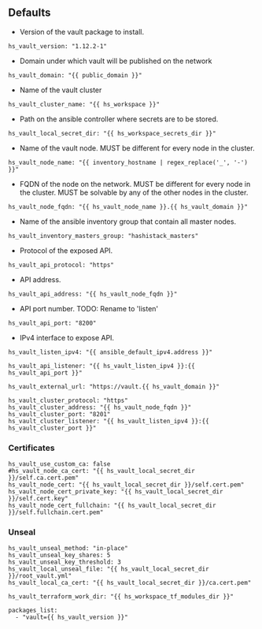 
```{include} ../../../roles/vault/README.md
```

## Defaults

* Version of the vault package to install.
```
hs_vault_version: "1.12.2-1"
```
* Domain under which vault will be published on the network
```
hs_vault_domain: "{{ public_domain }}"
```

* Name of the vault cluster
```
hs_vault_cluster_name: "{{ hs_workspace }}"
```

* Path on the ansible controller where secrets are to be stored.
```
hs_vault_local_secret_dir: "{{ hs_workspace_secrets_dir }}"
```

* Name of the vault node. MUST be different for every node in the cluster.
```
hs_vault_node_name: "{{ inventory_hostname | regex_replace('_', '-') }}"
```

* FQDN of the node on the network. MUST be different for every node in the cluster. MUST
be solvable by any of the other nodes in the cluster.
```
hs_vault_node_fqdn: "{{ hs_vault_node_name }}.{{ hs_vault_domain }}"
```

* Name of the ansible inventory group that contain all master nodes.
```
hs_vault_inventory_masters_group: "hashistack_masters"
```

* Protocol of the exposed API.
```
hs_vault_api_protocol: "https"
```

* API address.
```
hs_vault_api_address: "{{ hs_vault_node_fqdn }}"
```

* API port number.
TODO: Rename to 'listen'
```
hs_vault_api_port: "8200"
```

* IPv4 interface to expose API.
```
hs_vault_listen_ipv4: "{{ ansible_default_ipv4.address }}"

hs_vault_api_listener: "{{ hs_vault_listen_ipv4 }}:{{ hs_vault_api_port }}"

hs_vault_external_url: "https://vault.{{ hs_vault_domain }}"

hs_vault_cluster_protocol: "https"
hs_vault_cluster_address: "{{ hs_vault_node_fqdn }}"
hs_vault_cluster_port: "8201"
hs_vault_cluster_listener: "{{ hs_vault_listen_ipv4 }}:{{ hs_vault_cluster_port }}"
```

### Certificates

```
hs_vault_use_custom_ca: false
#hs_vault_node_ca_cert: "{{ hs_vault_local_secret_dir }}/self.ca.cert.pem"
hs_vault_node_cert: "{{ hs_vault_local_secret_dir }}/self.cert.pem"
hs_vault_node_cert_private_key: "{{ hs_vault_local_secret_dir }}/self.cert.key"
hs_vault_node_cert_fullchain: "{{ hs_vault_local_secret_dir }}/self.fullchain.cert.pem"
```

### Unseal

```
hs_vault_unseal_method: "in-place"
hs_vault_unseal_key_shares: 5
hs_vault_unseal_key_threshold: 3
hs_vault_local_unseal_file: "{{ hs_vault_local_secret_dir }}/root_vault.yml"
hs_vault_local_ca_cert: "{{ hs_vault_local_secret_dir }}/ca.cert.pem"

hs_vault_terraform_work_dir: "{{ hs_workspace_tf_modules_dir }}"

packages_list:
  - "vault={{ hs_vault_version }}"
